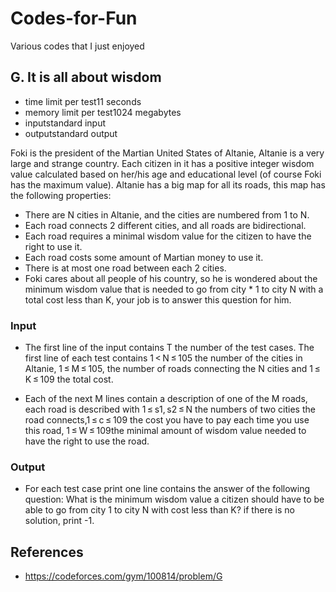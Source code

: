 # Codes-for-Fun
Various codes that I just enjoyed

## G. It is all about wisdom
* time limit per test11 seconds
* memory limit per test1024 megabytes
* inputstandard input
* outputstandard output

Foki is the president of the Martian United States of Altanie, Altanie is a very large and strange country. Each citizen in it has a positive integer wisdom value calculated based on her/his age and educational level (of course Foki has the maximum value). Altanie has a big map for all its roads, this map has the following properties:

* There are N cities in Altanie, and the cities are numbered from 1 to N.
* Each road connects 2 different cities, and all roads are bidirectional.
* Each road requires a minimal wisdom value for the citizen to have the right to use it.
* Each road costs some amount of Martian money to use it.
* There is at most one road between each 2 cities.
* Foki cares about all people of his country, so he is wondered about the minimum wisdom value that is needed to go from city * 1 to city N with a total cost less than K, your job is to answer this question for him.

### Input
* The first line of the input contains T the number of the test cases. The first line of each test contains 1 < N ≤ 105 the number of the cities in Altanie, 1 ≤ M ≤ 105, the number of roads connecting the N cities and 1 ≤ K ≤ 109 the total cost.

* Each of the next M lines contain a description of one of the M roads, each road is described with 1 ≤ s1, s2 ≤ N the numbers of two cities the road connects,1 ≤ c ≤ 109 the cost you have to pay each time you use this road, 1 ≤ W ≤ 109the minimal amount of wisdom value needed to have the right to use the road.

### Output
* For each test case print one line contains the answer of the following question: What is the minimum wisdom value a citizen should have to be able to go from city 1 to city N with cost less than K? if there is no solution, print -1.

## References

* https://codeforces.com/gym/100814/problem/G
